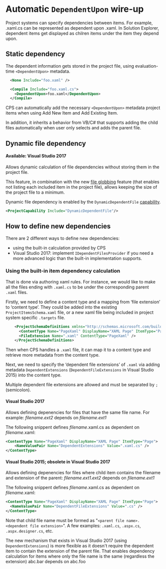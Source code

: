 ﻿Automatic `DependentUpon` wire-up
===============================

Project systems can specify dependencies between items. For example, .xaml.cs can be represented as dependent upon .xaml.
In Solution Explorer, dependent items get displayed as chilren items under the item they depend upon. 

## Static dependency

The dependent information gets stored in the project file, using
evaluation-time `<DependentUpon>` metadata.

```xml
  <None Include="foo.xaml" />

  <Compile Include="foo.xaml.cs">
    <DependentUpon>foo.xaml</DependentUpon>
  </Compile>

```

CPS can automatically add the necessary `<DependentUpon>` metadata 
project items when using Add New Item and Add Existing Item.

In addition, it inherits a behavior from VB/C# that supports
adding the child files automatically when user only selects and adds the
parent file.

## Dynamic file dependency
#### Available: Visual Studio 2017

Allows dynamic calculation of file dependencies without storing them in the project file.

This feature, in combination with the new [file globbing](../overview/globbing_behavior.md) feature
(that enables not listing each included item in the project file),
allows keeping the size of the project file to a minimum.

Dynamic file dependency is enabled by the `DynamicDependentFile` [capability](../overview/about_project_capabilities.md).
```xml
<ProjectCapability Include="DynamicDependentFile"/>
```

## How to define new dependencies

There are 2 different ways to define new dependencies:
- using the built-in calculation provided by CPS
- Visual Studio 2017: implement `IDependentFilesProvider` if you need a more advanced logic than the built-in implementation supports.

### Using the built-in item dependency calculation

That is done via authoring xaml rules. For instance, we would like to make all the files ending with `.xaml.cs`
to be under the corresponding parent `.xaml` files.

Firstly, we need to define a content type and a mapping from ‘file
extension’ to ‘content type’. They could be added into the existing
`ProjectItemsSchema.xaml` file, or a new xaml file being included in project
system specific `.targets` file.

```xml
    <ProjectSchemaDefinitions xmlns="http://schemas.microsoft.com/build/2009/properties">
      <ContentType Name="PageXaml" DisplayName="XAML Page" ItemType="Page" />
      <FileExtension Name=".xaml" ContentType="PageXaml" />
    </ProjectSchemaDefinitions>
```

Then when CPS handles a `.xaml` file, it can map it to a content type
and retrieve more metadata from the content type.

Next, we need to specify the ‘dependent file extensions’ of `.xaml` via adding metadata
`DependentExtensions` (`DependentFileExtensions` in Visual Studio 2015) into the content type.

Multiple dependent file extensions are allowed and must be separated by `;` (semicolon).

#### Visual Studio 2017

Allows defining depenencies for files that have the same file name. For example:
*filename*.*ext2* depends on *filename*.*ext1*

The following snippent defines *filename*.xaml.cs as dependent on *filename*.xaml:

```xml
<ContentType Name="PageXaml" DisplayName="XAML Page" ItemType="Page">
    <NameValuePair Name="DependentExtensions" Value=".xaml.cs" />
</ContentType>
```

#### Visual Studio 2015; obsolete in Visual Studio 2017
Allows defining depenencies for files where child item contains the filename and extension of the parent:
*filename*.*ext1*.*ext2* depends on *filename*.*ext1*

The following snippent defines *filename*.xaml.cs as dependent on *filename*.xaml:

```xml
<ContentType Name="PageXaml" DisplayName="XAML Page" ItemType="Page">
  <NameValuePair Name="DependentFileExtensions" Value=".cs" />
</ContentType>
```

Note that child file name must be formed as "`<parent file name>.<dependent file
extension>`". A few examples: `.xaml.cs`, `.aspx.cs`, 
`.aspx.designer.cs`, etc.

The new mechanism that exists in Visual Studio 2017 (using `DependentExtensions`) is more flexible
as it doesn't require the dependent item to contain the extension of the parent file. That enables dependency
calculation for items where only the file name is the same (regardless the extension)
abc.bar depends on abc.foo
